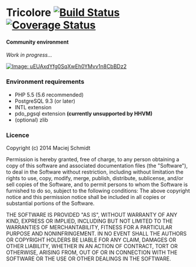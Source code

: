 # Tricolore [![Build Status](https://img.shields.io/travis/Macsch15/Tricolore.svg?style=flat-square)](https://travis-ci.org/Macsch15/Tricolore) [![Coverage Status](https://img.shields.io/coveralls/Macsch15/Tricolore.svg?style=flat-square)](https://coveralls.io/r/Macsch15/Tricolore?branch=master)

#### Community environment
*Work in progress...*

[![Image: uEUAxdYfg0SqXwEh0YMvv1n8CbBDz2](https://storage.macsch15.pl/images/uEUAxdYfg0SqXwEh0YMvv1n8CbBDz2.png)](https://storage.macsch15.pl/images/uEUAxdYfg0SqXwEh0YMvv1n8CbBDz2.png)

### Environment requirements
- PHP 5.5 (5.6 recommended)
- PostgreSQL 9.3 (or later)
- INTL extension
- pdo_pgsql extension **(currently unsupported by HHVM)**
- (optional) zlib

### Licence

Copyright (c) 2014 Maciej Schmidt

Permission is hereby granted, free of charge, to any person obtaining a copy 
of this software and associated documentation files (the "Software"), to deal
in the Software without restriction, including without limitation the rights
to use, copy, modify, merge, publish, distribute, sublicense, and/or sell
copies of the Software, and to permit persons to whom the Software is furnished
to do so, subject to the following conditions:
The above copyright notice and this permission notice shall be included in all
copies or substantial portions of the Software.

THE SOFTWARE IS PROVIDED "AS IS", WITHOUT WARRANTY OF ANY KIND, EXPRESS OR
IMPLIED, INCLUDING BUT NOT LIMITED TO THE WARRANTIES OF MERCHANTABILITY,
FITNESS FOR A PARTICULAR PURPOSE AND NONINFRINGEMENT. IN NO EVENT SHALL THE
AUTHORS OR COPYRIGHT HOLDERS BE LIABLE FOR ANY CLAIM, DAMAGES OR OTHER
LIABILITY, WHETHER IN AN ACTION OF CONTRACT, TORT OR OTHERWISE, ARISING FROM,
OUT OF OR IN CONNECTION WITH THE SOFTWARE OR THE USE OR OTHER DEALINGS IN
THE SOFTWARE.

